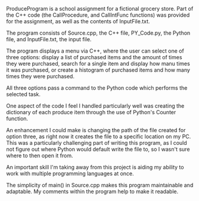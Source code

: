 ProduceProgram is a school assignment for a fictional grocery store. Part of the C++ code (the CallProcedure, and CallIntFunc functions) was provided for the assignment, as well as the contents of InputFile.txt.

The program consists of Source.cpp, the C++ file, PY_Code.py, the Python file, and InputFile.txt, the input file.

The program displays a menu via C++, where the user can select one of three options: display a list of purchased items and the amount of times they were purchased, search for a single item and display how manu times it was purchased, or create a histogram of purchased items and how many times they were purchased.

All three options pass a command to the Python code which performs the selected task.

One aspect of the code I feel I handled particularly well was creating the dictionary of each produce item through the use of Python's Counter function.

An enhancement I could make is changing the path of the file created for option three, as right now it creates the file to a specific location on my PC. This was a particularly challenging part of writing this program, as I could not figure out where Python would default write the file to, so I wasn't sure where to then open it from.

An important skill I'm taking away from this project is aiding my ability to work with multiple programming languages at once.

The simplicity of main() in Source.cpp makes this program maintainable and adaptable. My comments within the program help to make it readable.
